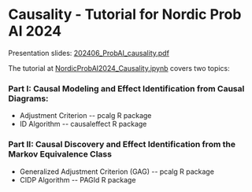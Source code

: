 # Causality - Tutorial for Nordic Prob AI 2024

Presentation slides: [202406_ProbAI_causality.pdf](https://github.com/probabilisticai/nordic-probai-2024/blob/main/day5/Adele%20Ribeiro/202406_ProbAI_causality.pdf)

The tutorial at [NordicProbAI2024_Causality.ipynb](https://colab.research.google.com/github/adele/Causality-Tutorial/blob/main/Nordic%20ProbAI%202024/NordicProbAI2024_Causality.ipynb)  covers two topics:

### Part I: Causal Modeling and Effect Identification from Causal Diagrams:

-   Adjustment Criterion -- pcalg R package
-   ID Algorithm -- causaleffect R package

### Part II: Causal Discovery and Effect Identification from the Markov Equivalence Class

-   Generalized Adjustment Criterion (GAG) -- pcalg R package
-   CIDP Algorithm -- PAGId R package
